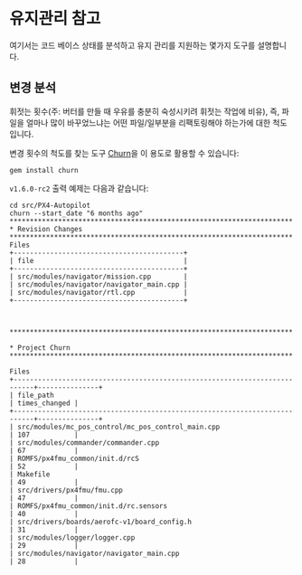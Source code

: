 # 유지관리 참고

여기서는 코드 베이스 상태를 분석하고 유지 관리를 지원하는 몇가지 도구를 설명합니다.

## 변경 분석

휘젓는 횟수(주: 버터를 만들 때 우유를 충분히 숙성시키려 휘젓는 작업에 비유), 즉, 파일을 얼마나 많이 바꾸었느냐는 어떤 파일/일부분을 리팩토링해야 하는가에 대한 척도입니다.

변경 횟수의 척도를 찾는 도구 [Churn](https://github.com/danmayer/churn)을 이 용도로 활용할 수 있습니다:

    gem install churn
    

`v1.6.0-rc2` 출력 예제는 다음과 같습니다:

    cd src/PX4-Autopilot
    churn --start_date "6 months ago"
    **********************************************************************
    * Revision Changes
    **********************************************************************
    Files
    +------------------------------------------+
    | file                                     |
    +------------------------------------------+
    | src/modules/navigator/mission.cpp        |
    | src/modules/navigator/navigator_main.cpp |
    | src/modules/navigator/rtl.cpp            |
    +------------------------------------------+
    
    
    
    **********************************************************************
    
    * Project Churn
    **********************************************************************
    
    Files
    +---------------------------------------------------------------------------+---------------+
    | file_path                                                                 | times_changed |
    +---------------------------------------------------------------------------+---------------+
    | src/modules/mc_pos_control/mc_pos_control_main.cpp                        | 107           |
    | src/modules/commander/commander.cpp                                       | 67            |
    | ROMFS/px4fmu_common/init.d/rcS                                            | 52            |
    | Makefile                                                                  | 49            |
    | src/drivers/px4fmu/fmu.cpp                                                | 47            |
    | ROMFS/px4fmu_common/init.d/rc.sensors                                     | 40            |
    | src/drivers/boards/aerofc-v1/board_config.h                               | 31            |
    | src/modules/logger/logger.cpp                                             | 29            |
    | src/modules/navigator/navigator_main.cpp                                  | 28            |
